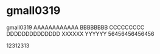 # gmall0319
gmall0319
AAAAAAAAAAAA
BBBBBBBB
CCCCCCCCC
DDDDDDDDDDDDDD
XXXXXX
YYYYYY
56456456456456

12312313